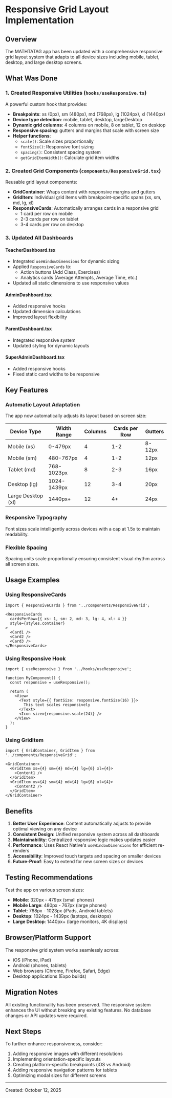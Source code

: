 # Responsive Grid Layout Implementation

## Overview
The MATHTATAG app has been updated with a comprehensive responsive grid layout system that adapts to all device sizes including mobile, tablet, desktop, and large desktop screens.

## What Was Done

### 1. Created Responsive Utilities (`hooks/useResponsive.ts`)
A powerful custom hook that provides:
- **Breakpoints**: xs (0px), sm (480px), md (768px), lg (1024px), xl (1440px)
- **Device type detection**: mobile, tablet, desktop, largeDesktop
- **Dynamic grid columns**: 4 columns on mobile, 8 on tablet, 12 on desktop
- **Responsive spacing**: gutters and margins that scale with screen size
- **Helper functions**:
  - `scale()`: Scale sizes proportionally
  - `fontSize()`: Responsive font sizing
  - `spacing()`: Consistent spacing system
  - `getGridItemWidth()`: Calculate grid item widths

### 2. Created Grid Components (`components/ResponsiveGrid.tsx`)
Reusable grid layout components:
- **GridContainer**: Wraps content with responsive margins and gutters
- **GridItem**: Individual grid items with breakpoint-specific spans (xs, sm, md, lg, xl)
- **ResponsiveCards**: Automatically arranges cards in a responsive grid
  - 1 card per row on mobile
  - 2-3 cards per row on tablet
  - 3-4 cards per row on desktop

### 3. Updated All Dashboards

#### TeacherDashboard.tsx
- Integrated `useWindowDimensions` for dynamic sizing
- Applied `ResponsiveCards` to:
  - Action buttons (Add Class, Exercises)
  - Analytics cards (Average Attempts, Average Time, etc.)
- Updated all static dimensions to use responsive values

#### AdminDashboard.tsx
- Added responsive hooks
- Updated dimension calculations
- Improved layout flexibility

#### ParentDashboard.tsx
- Integrated responsive system
- Updated styling for dynamic layouts

#### SuperAdminDashboard.tsx
- Added responsive hooks
- Fixed static card widths to be responsive

## Key Features

### Automatic Layout Adaptation
The app now automatically adjusts its layout based on screen size:

| Device Type | Width Range | Columns | Cards per Row | Gutters |
|-------------|-------------|---------|---------------|---------|
| Mobile (xs) | 0-479px | 4 | 1-2 | 8-12px |
| Mobile (sm) | 480-767px | 4 | 1-2 | 12px |
| Tablet (md) | 768-1023px | 8 | 2-3 | 16px |
| Desktop (lg) | 1024-1439px | 12 | 3-4 | 20px |
| Large Desktop (xl) | 1440px+ | 12 | 4+ | 24px |

### Responsive Typography
Font sizes scale intelligently across devices with a cap at 1.5x to maintain readability.

### Flexible Spacing
Spacing units scale proportionally ensuring consistent visual rhythm across all screen sizes.

## Usage Examples

### Using ResponsiveCards
```tsx
import { ResponsiveCards } from '../components/ResponsiveGrid';

<ResponsiveCards 
  cardsPerRow={{ xs: 1, sm: 2, md: 3, lg: 4, xl: 4 }}
  style={styles.container}
>
  <Card1 />
  <Card2 />
  <Card3 />
</ResponsiveCards>
```

### Using Responsive Hook
```tsx
import { useResponsive } from '../hooks/useResponsive';

function MyComponent() {
  const responsive = useResponsive();
  
  return (
    <View>
      <Text style={{ fontSize: responsive.fontSize(16) }}>
        This text scales responsively
      </Text>
      <Icon size={responsive.scale(24)} />
    </View>
  );
}
```

### Using GridItem
```tsx
import { GridContainer, GridItem } from '../components/ResponsiveGrid';

<GridContainer>
  <GridItem xs={4} sm={4} md={4} lg={6} xl={4}>
    <Content1 />
  </GridItem>
  <GridItem xs={4} sm={4} md={4} lg={6} xl={4}>
    <Content2 />
  </GridItem>
</GridContainer>
```

## Benefits

1. **Better User Experience**: Content automatically adjusts to provide optimal viewing on any device
2. **Consistent Design**: Unified responsive system across all dashboards
3. **Maintainability**: Centralized responsive logic makes updates easier
4. **Performance**: Uses React Native's `useWindowDimensions` for efficient re-renders
5. **Accessibility**: Improved touch targets and spacing on smaller devices
6. **Future-Proof**: Easy to extend for new screen sizes or devices

## Testing Recommendations

Test the app on various screen sizes:
- **Mobile**: 320px - 479px (small phones)
- **Mobile Large**: 480px - 767px (large phones)
- **Tablet**: 768px - 1023px (iPads, Android tablets)
- **Desktop**: 1024px - 1439px (laptops, desktops)
- **Large Desktop**: 1440px+ (large monitors, 4K displays)

## Browser/Platform Support

The responsive grid system works seamlessly across:
- iOS (iPhone, iPad)
- Android (phones, tablets)
- Web browsers (Chrome, Firefox, Safari, Edge)
- Desktop applications (Expo builds)

## Migration Notes

All existing functionality has been preserved. The responsive system enhances the UI without breaking any existing features. No database changes or API updates were required.

## Next Steps

To further enhance responsiveness, consider:
1. Adding responsive images with different resolutions
2. Implementing orientation-specific layouts
3. Creating platform-specific breakpoints (iOS vs Android)
4. Adding responsive navigation patterns for tablets
5. Optimizing modal sizes for different screens

---

Created: October 12, 2025

